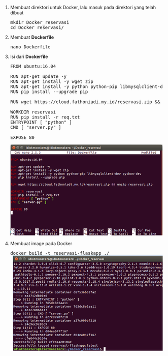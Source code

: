 1. Membuat direktori untuk Docker, lalu masuk pada direktori yang telah dibuat
    <pre>mkdir Docker_reservasi
   cd Docker_reservasi/</pre>
2. Membuat <strong>Dockerfile</strong>
    <pre>nano Dockerfile</pre>
3. Isi dari <strong>Dockerfile</strong>
    <pre>FROM ubuntu:16.04

   RUN apt-get update -y
   RUN apt-get install -y wget zip
   RUN apt-get install -y python python-pip libmysqlclient-dev python-dev
   RUN pip install --upgrade pip

   RUN wget https://cloud.fathoniadi.my.id/reservasi.zip && unzip reservasi.zip

   WORKDIR reservasi
   RUN pip install -r req.txt
   ENTRYPOINT [ "python" ]
   CMD [ "server.py" ]

   EXPOSE 80</pre>
   <img src="https://github.com/rahajengdwi/CLoud2018/blob/master/Docker/image/dockerfile.png">
   
4. Membuat image pada Docker
    <pre>docker build -t reservasi-flaskapp ./
    <img src="https://github.com/rahajengdwi/CLoud2018/blob/master/Docker/image/dockerbuild.png">
